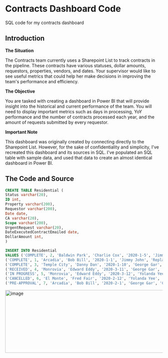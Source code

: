 # Contracts Dashboard Code
SQL code for my contracts dashboard

## Introduction
**The Situation**

The Contracts team currently uses a Sharepoint List to track contracts in the pipeline. These contracts have various statuses, dollar amounts, requestors, properties, vendors, and dates. Your supervisor would like to see useful metrics that could help her make decisions in improving the team's performance and efficiency. 

**The Objective**

You are tasked with creating a dashboard in Power BI that will provide insight into the historical and current performance of the team. You will need to display important metrics such as days in processing, YoY performance and the number of contracts processed each year, and the amount of requests submitted by every requestor. 

**Important Note**

This dashboard was originally created by connecting directly to the Sharepoint List. However, for the sake of confidentiality and simplicity, I've recreated this dashboard and its sources in SQL. I've populated an SQL table with sample data, and used that data to create an almost identical dashboard in Power BI. 

## The Code and Source
```sql
CREATE TABLE Residential (
Status varchar(20),
ID int,
Property varchar(200),
Requestor varchar(200),
Date date,
CA varchar(20),
Scope varchar(200),
UrgentRequest varchar(20),
DateExecutedContractEmailed date,
DollarAmount int,
)

INSERT INTO Residential
VALUES ('COMPLETE', 2, 'Baldwin Park', 'Charlie Cox', '2020-1-5', 'Jimmy John', 'Bathroom Sink Repairs', 'Yes', '2020-1-20', 4000), 
('COMPLETE', 1, 'Arcadia', 'Bob Bill', '2020-1-1', 'Jimmy John', 'Replace Lights', 'Yes', '2020-1-14', 5000),
('COMPLETE', 3, 'Temple City', 'Danny Dan', '2020-1-10', 'George Gar', 'Door Replacement', 'No', '2020-1-21', 2000),
('RECEIVED', 4, 'Monrovia', 'Edward Eddy', '2020-3-11', 'George Gar', 'Kitchen Sink Repairs', 'No', '2020-3-21', 5000),
('IN PROGRESS', 5, 'Monrovia', 'Edward Eddy', '2020-3-12', 'Yolanda Yee', 'Tree Trimming', 'No', '2020-3-22', 5000),
('CANCELLED', 6, 'El Monte', 'Fred Fair', '2020-2-12', 'Yolanda Yee', 'New Carts', 'No', '2020-2-20', 5000),
('PRE-APPROVAL', 7, 'Arcadia', 'Bob Bill', '2020-2-1', 'George Gar', 'CO Detectors', 'Yes', '2020-2-12', 1000)
```

<img width="1000" img height="200" alt="image" src="https://user-images.githubusercontent.com/120063554/206329438-31f8ff94-df0c-43a8-96dd-58e164e908b6.png">
